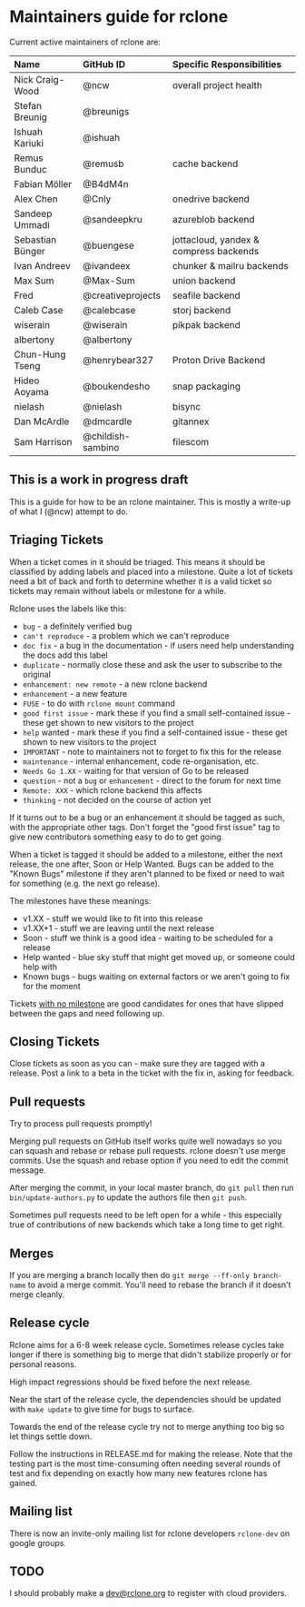 # Maintainers guide for rclone

Current active maintainers of rclone are:

| Name             | GitHub ID         | Specific Responsibilities    |
| :--------------- | :---------------- | :--------------------------  |
| Nick Craig-Wood  | @ncw              | overall project health       |
| Stefan Breunig   | @breunigs         |                              |
| Ishuah Kariuki   | @ishuah           |                              |
| Remus Bunduc     | @remusb           | cache backend                |
| Fabian Möller    | @B4dM4n           |                              |
| Alex Chen        | @Cnly             | onedrive backend             |
| Sandeep Ummadi   | @sandeepkru       | azureblob backend            |
| Sebastian Bünger | @buengese         | jottacloud, yandex & compress backends |
| Ivan Andreev     | @ivandeex         | chunker & mailru backends    |
| Max Sum          | @Max-Sum          | union backend                |
| Fred             | @creativeprojects | seafile backend              |
| Caleb Case       | @calebcase        | storj backend                |
| wiserain         | @wiserain         | pikpak backend               |
| albertony        | @albertony        |                              |
| Chun-Hung Tseng  | @henrybear327     | Proton Drive Backend         |
| Hideo Aoyama     | @boukendesho      | snap packaging               |
| nielash          | @nielash          | bisync                       |
| Dan McArdle      | @dmcardle         | gitannex                     |
| Sam Harrison     | @childish-sambino | filescom                     |

## This is a work in progress draft

This is a guide for how to be an rclone maintainer.  This is mostly a write-up
of what I (@ncw) attempt to do.

## Triaging Tickets

When a ticket comes in it should be triaged.  This means it should be classified
by adding labels and placed into a milestone. Quite a lot of tickets need a bit
of back and forth to determine whether it is a valid ticket so tickets may
remain without labels or milestone for a while.

Rclone uses the labels like this:

- `bug` - a definitely verified bug
- `can't reproduce` - a problem which we can't reproduce
- `doc fix` - a bug in the documentation - if users need help understanding the
  docs add this label
- `duplicate` - normally close these and ask the user to subscribe to the original
- `enhancement: new remote` - a new rclone backend
- `enhancement` - a new feature
- `FUSE` - to do with `rclone mount` command
- `good first issue` - mark these if you find a small self-contained issue -
  these get shown to new visitors to the project
- `help` wanted - mark these if you find a self-contained issue - these get
  shown to new visitors to the project
- `IMPORTANT` - note to maintainers not to forget to fix this for the release
- `maintenance` - internal enhancement, code re-organisation, etc.
- `Needs Go 1.XX` - waiting for that version of Go to be released
- `question` - not a `bug` or `enhancement` - direct to the forum for next time
- `Remote: XXX` - which rclone backend this affects
- `thinking` - not decided on the course of action yet

If it turns out to be a bug or an enhancement it should be tagged as such, with
the appropriate other tags.  Don't forget the "good first issue" tag to give new
contributors something easy to do to get going.

When a ticket is tagged it should be added to a milestone, either the next
release, the one after, Soon or Help Wanted.  Bugs can be added to the
"Known Bugs" milestone if they aren't planned to be fixed or need to wait for
something (e.g. the next go release).

The milestones have these meanings:

- v1.XX - stuff we would like to fit into this release
- v1.XX+1 - stuff we are leaving until the next release
- Soon - stuff we think is a good idea - waiting to be scheduled for a release
- Help wanted - blue sky stuff that might get moved up, or someone could help with
- Known bugs - bugs waiting on external factors or we aren't going to fix for
  the moment

Tickets [with no milestone](https://github.com/rclone/rclone/issues?utf8=✓&q=is%3Aissue%20is%3Aopen%20no%3Amile)
are good candidates for ones that have slipped between the gaps and need
following up.

## Closing Tickets

Close tickets as soon as you can - make sure they are tagged with a release.
Post a link to a beta in the ticket with the fix in, asking for feedback.

## Pull requests

Try to process pull requests promptly!

Merging pull requests on GitHub itself works quite well nowadays so you can
squash and rebase or rebase pull requests. rclone doesn't use merge commits.
Use the squash and rebase option if you need to edit the commit message.

After merging the commit, in your local master branch, do `git pull` then run
`bin/update-authors.py` to update the authors file then `git push`.

Sometimes pull requests need to be left open for a while - this especially true
of contributions of new backends which take a long time to get right.

## Merges

If you are merging a branch locally then do `git merge --ff-only branch-name` to
avoid a merge commit.  You'll need to rebase the branch if it doesn't merge cleanly.

## Release cycle

Rclone aims for a 6-8 week release cycle.  Sometimes release cycles take longer
if there is something big to merge that didn't stabilize properly or for personal
reasons.

High impact regressions should be fixed before the next release.

Near the start of the release cycle, the dependencies should be updated with
`make update` to give time for bugs to surface.

Towards the end of the release cycle try not to merge anything too big so let
things settle down.

Follow the instructions in RELEASE.md for making the release. Note that the
testing part is the most time-consuming often needing several rounds of test
and fix depending on exactly how many new features rclone has gained.

## Mailing list

There is now an invite-only mailing list for rclone developers `rclone-dev` on
google groups.

## TODO

I should probably make a <dev@rclone.org> to register with cloud providers.
